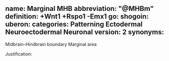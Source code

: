 name: Marginal MHB
abbreviation: "@MHBm"
definition: +Wnt1 +Rspo1 -Emx1
go:
shogoin: 
uberon: 
categories: Patterning Ectodermal Neuroectodermal Neuronal
version: 2
synonyms:
---

Midbrain-Hindbrain boundary Marginal area

Justification:

